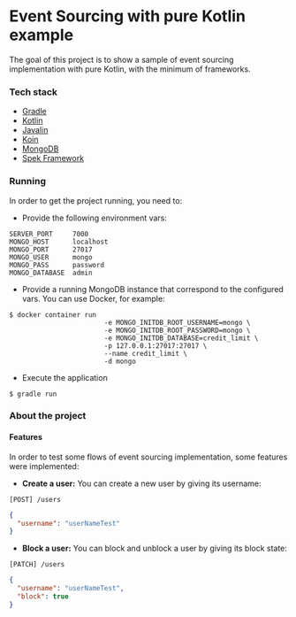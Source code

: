 Event Sourcing with pure Kotlin example
===
The goal of this project is to show a sample of event sourcing implementation with pure Kotlin, with the minimum of 
frameworks.

### Tech stack
- [Gradle](https://gradle.org/)
- [Kotlin](https://kotlinlang.org/)
- [Javalin](https://javalin.io/)
- [Koin](https://insert-koin.io/)
- [MongoDB](https://www.mongodb.com/)
- [Spek Framework](https://spekframework.org/)

### Running
In order to get the project running, you need to:

* Provide the following environment vars:

```
SERVER_PORT     7000
MONGO_HOST      localhost 
MONGO_PORT      27017
MONGO_USER      mongo
MONGO_PASS      password
MONGO_DATABASE  admin
```

* Provide a running MongoDB instance that correspond to the configured vars. You can use Docker, for example:

```
$ docker container run 
                        -e MONGO_INITDB_ROOT_USERNAME=mongo \
                        -e MONGO_INITDB_ROOT_PASSWORD=mongo \
                        -e MONGO_INITDB_DATABASE=credit_limit \ 
                        -p 127.0.0.1:27017:27017 \
                        --name credit_limit \
                        -d mongo
```

* Execute the application

```
$ gradle run
```

### About the project

#### Features

In order to test some flows of event sourcing implementation, some features were implemented:

* **Create a user:** You can create a new user by giving its username:

`[POST] /users`
```json
{
  "username": "userNameTest"
}
``` 

* **Block a user:** You can block and unblock a user by giving its block state:

`[PATCH] /users`
```json
{
  "username": "userNameTest",
  "block": true
}
```
